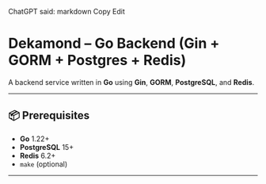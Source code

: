 ChatGPT said:
markdown
Copy
Edit
# Dekamond – Go Backend (Gin + GORM + Postgres + Redis)

A backend service written in **Go** using **Gin**, **GORM**, **PostgreSQL**, and **Redis**.

---

## 📦 Prerequisites
- **Go** 1.22+
- **PostgreSQL** 15+
- **Redis** 6.2+
- `make` (optional)

---
